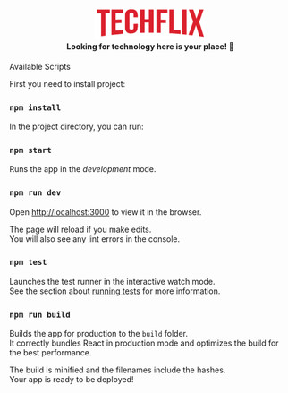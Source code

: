 <h4 align="center">
    <img alt="TECHFLIX" src="src/assets/logo.png" width="200px" />
    <br/>
    <b>Looking for technology here is your place!</b> 🦸‍
</h4

## Available Scripts

First you need to install project:

### `npm install`

In the project directory, you can run:

### `npm start`

Runs the app in the *development* mode.<br />
### `npm run dev`
Open [http://localhost:3000](http://localhost:3000) to view it in the browser.

The page will reload if you make edits.<br />
You will also see any lint errors in the console.

### `npm test`

Launches the test runner in the interactive watch mode.<br />
See the section about [running tests](https://facebook.github.io/create-react-app/docs/running-tests) for more information.

### `npm run build`

Builds the app for production to the `build` folder.<br />
It correctly bundles React in production mode and optimizes the build for the best performance.

The build is minified and the filenames include the hashes.<br />
Your app is ready to be deployed!
